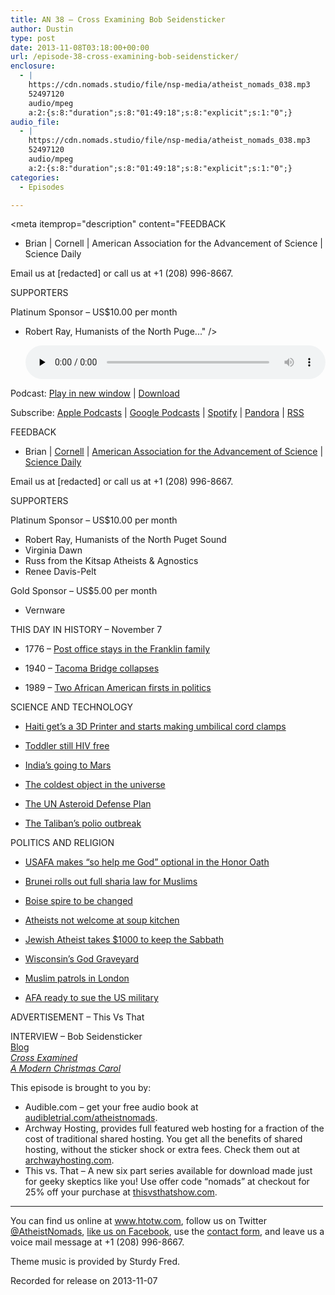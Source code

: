```yaml
---
title: AN 38 – Cross Examining Bob Seidensticker
author: Dustin
type: post
date: 2013-11-08T03:18:00+00:00
url: /episode-38-cross-examining-bob-seidensticker/
enclosure:
  - |
    https://cdn.nomads.studio/file/nsp-media/atheist_nomads_038.mp3
    52497120
    audio/mpeg
    a:2:{s:8:"duration";s:8:"01:49:18";s:8:"explicit";s:1:"0";}
audio_file:
  - |
    https://cdn.nomads.studio/file/nsp-media/atheist_nomads_038.mp3
    52497120
    audio/mpeg
    a:2:{s:8:"duration";s:8:"01:49:18";s:8:"explicit";s:1:"0";}
categories:
  - Episodes

---
```

<div itemscope itemtype="http://schema.org/AudioObject">
  <meta itemprop="name" content="Episode 38 – Cross Examining Bob Seidensticker" />
  
  <meta itemprop="uploadDate" content="2013-11-07T20:18:00-07:00" />
  
  <meta itemprop="encodingFormat" content="audio/mpeg" />
  
  <meta itemprop="duration" content="PT1H49M18S" />
  
  <meta itemprop="description" content="FEEDBACK
* Brian | Cornell | American Association for the Advancement of Science | Science Daily

Email us at [redacted] or call us at +1 (208) 996-8667.

SUPPORTERS

Platinum Sponsor – US$10.00 per month
* Robert Ray, Humanists of the North Puge..." />
  
  <meta itemprop="contentUrl" content="https://dts.podtrac.com/redirect.mp3/cdn.nomads.studio/file/nsp-media/atheist_nomads_038.mp3" />
  
  <meta itemprop="contentSize" content="50.1" />
  </p> 
  
  <div class="powerpress_player" id="powerpress_player_8293">
    <audio class="wp-audio-shortcode" id="audio-5200-37" preload="none" style="width: 100%;" controls="controls"><source type="audio/mpeg" src="https://dts.podtrac.com/redirect.mp3/cdn.nomads.studio/file/nsp-media/atheist_nomads_038.mp3?_=37" /><a href="https://dts.podtrac.com/redirect.mp3/cdn.nomads.studio/file/nsp-media/atheist_nomads_038.mp3">https://dts.podtrac.com/redirect.mp3/cdn.nomads.studio/file/nsp-media/atheist_nomads_038.mp3</a></audio>
  </div>
</div>

<p class="powerpress_links powerpress_links_mp3">
  Podcast: <a href="https://dts.podtrac.com/redirect.mp3/cdn.nomads.studio/file/nsp-media/atheist_nomads_038.mp3" class="powerpress_link_pinw" target="_blank" title="Play in new window" onclick="return powerpress_pinw('https://htotw.com/?powerpress_pinw=5200-podcast');" rel="nofollow">Play in new window</a> | <a href="https://dts.podtrac.com/redirect.mp3/cdn.nomads.studio/file/nsp-media/atheist_nomads_038.mp3" class="powerpress_link_d" title="Download" rel="nofollow" download="atheist_nomads_038.mp3">Download</a>
</p>

<p class="powerpress_links powerpress_subscribe_links">
  Subscribe: <a href="https://podcasts.apple.com/us/podcast/humanists-take-on-the-world/id530050098?mt=2&ls=1" class="powerpress_link_subscribe powerpress_link_subscribe_itunes" target="_blank" title="Subscribe on Apple Podcasts" rel="nofollow">Apple Podcasts</a> | <a href="https://www.google.com/podcasts?feed=aHR0cDovL2F0aGVpc3Rub21hZHMubGlic3luLmNvbS9yc3M%3D" class="powerpress_link_subscribe powerpress_link_subscribe_googleplay" target="_blank" title="Subscribe on Google Podcasts" rel="nofollow">Google Podcasts</a> | <a href="https://open.spotify.com/show/3LzK2xZGike6Tc1GEMtMbr?si=LieN9SNuTpq96smuaUsH8A" class="powerpress_link_subscribe powerpress_link_subscribe_spotify" target="_blank" title="Subscribe on Spotify" rel="nofollow">Spotify</a> | <a href="https://www.pandora.com/podcast/atheist-nomads/PC:10122?corr=62071012&part=ug" class="powerpress_link_subscribe powerpress_link_subscribe_pandora" target="_blank" title="Subscribe on Pandora" rel="nofollow">Pandora</a> | <a href="https://htotw.com/feed/podcast/" class="powerpress_link_subscribe powerpress_link_subscribe_rss" target="_blank" title="Subscribe via RSS" rel="nofollow">RSS</a>
</p>

FEEDBACK  
* Brian | <a href="http://www.news.cornell.edu/stories/2006/07/bt-cotton-china-fails-reap-profit-after-seven-years" target="_blank" rel="noopener">Cornell</a> | <a href="http://www.sciencemag.org/content/328/5982/1151" target="_blank" rel="noopener">American Association for the Advancement of Science</a> | <a href="http://www.sciencedaily.com/releases/2012/07/120717131347.htm" target="_blank" rel="noopener">Science Daily</a>

Email us at [redacted] or call us at +1 (208) 996-8667.

SUPPORTERS

Platinum Sponsor – US$10.00 per month  
* Robert Ray, Humanists of the North Puget Sound  
* Virginia Dawn  
* Russ from the Kitsap Atheists & Agnostics  
* Renee Davis-Pelt

Gold Sponsor – US$5.00 per month  
* Vernware

THIS DAY IN HISTORY &#8211; November 7

* 1776 &#8211; <a href="http://www.history.com/this-day-in-history/post-office-stays-in-the-franklin-family" target="_blank" rel="noopener">Post office stays in the Franklin family</a>

* 1940 &#8211; <a href="http://www.history.com/this-day-in-history/tacoma-bridge-collapses" target="_blank" rel="noopener">Tacoma Bridge collapses</a>

* 1989 &#8211; <a href="http://www.history.com/this-day-in-history/two-african-american-firsts-in-politics#tdih-calendar" target="_blank" rel="noopener">Two African American firsts in politics</a>

SCIENCE AND TECHNOLOGY

* <a href="http://makezine.com/2013/10/18/3d-printing-umbilical-cord-clamps-in-haiti/" target="_blank" rel="noopener">Haiti get’s a 3D Printer and starts making umbilical cord clamps</a>

* <a href="http://www.cnn.com/2013/10/24/health/mississippi-toddler-hiv-free/index.html" target="_blank" rel="noopener">Toddler still HIV free</a>

* <a href="http://www.newscientist.com/article/dn24459-india-set-to-launch-its-debut-mars-mission.html" target="_blank" rel="noopener">India’s going to Mars</a>

* <a href="http://www.scienceworldreport.com/articles/10471/20131025/new-shape-of-frigid-boomerang-nebula-revealed-by-alma-telescope.htm" target="_blank" rel="noopener">The coldest object in the universe</a>

* <a href="http://www.scientificamerican.com/article.cfm?id=un-asteroid-defense-plan" target="_blank" rel="noopener">The UN Asteroid Defense Plan</a>

* <a href="http://mobile.reuters.com/article/idUSBRE99H0DE20131018" target="_blank" rel="noopener">The Taliban’s polio outbreak</a>

POLITICS AND RELIGION

* <a href="http://www.airforcetimes.com/article/20131025/NEWS/310230013/Academy-makes-God-optional-cadets-oath" target="_blank" rel="noopener">USAFA makes “so help me God” optional in the Honor Oath</a>

* <a href="http://bigstory.ap.org/article/bruneis-sultan-announces-strict-islamic-penalties" target="_blank" rel="noopener">Brunei rolls out full sharia law for Muslims</a>

* <a href="http://www.ktvb.com/news/business/8th-and-Main-building-developers-to-change-spire-229318181.html" target="_blank" rel="noopener">Boise spire to be changed</a>

* <a href="http://www.sott.net/article/267945-South-Carolina-soup-kitchen-director-bans-atheist-volunteers-saying-they-would-be-a-disservice-to-this-community" target="_blank" rel="noopener">Atheists not welcome at soup kitchen</a>

* <a href="http://www.timesofisrael.com/man-pays-1000-so-atheist-ex-hasid-will-keep-sabbath/" target="_blank" rel="noopener">Jewish Atheist takes $1000 to keep the Sabbath</a>

* <a href="http://wiscatheists.blogspot.com/2013/10/god-graveyard.html" target="_blank" rel="noopener">Wisconsin&#8217;s God Graveyard</a>

* <a href="http://www.thedailybeast.com/articles/2013/10/25/american-student-slashed-in-london-police-eye-muslims-patrols.html" target="_blank" rel="noopener">Muslim patrols in London</a>

* <a href="http://smd12364.newsvine.com/_news/2013/10/27/21188986-christian-hate-group-threatens-to-sue-us-military-for-hate-group-label" target="_blank" rel="noopener">AFA ready to sue the US military</a>

ADVERTISEMENT &#8211; This Vs That

INTERVIEW &#8211; Bob Seidensticker  
<a href="http://www.patheos.com/blogs/crossexamined/" target="_blank" rel="noopener">Blog</a>  
<a href="http://www.amazon.com/Cross-Examined-Unconventional-Spiritual-Journey/dp/1468011332" target="_blank" rel="noopener"><i>Cross Examined</i></a>  
<a href="http://www.amazon.com/A-Modern-Christmas-Carol-ebook/dp/B00FRS8YIA/ref=sr_1_1?s=books&ie=UTF8&qid=1383098749&sr=1-1" target="_blank" rel="noopener"><i>A Modern Christmas Carol</i></a>

This episode is brought to you by:  
* Audible.com &#8211; get your free audio book at <a href="audibletrial.com/atheistnomads" target="_blank" rel="noopener">audibletrial.com/atheistnomads</a>.  
* Archway Hosting, provides full featured web hosting for a fraction of the cost of traditional shared hosting. You get all the benefits of shared hosting, without the sticker shock or extra fees. Check them out at <a href="http://archwayhosting.com/" target="_blank" rel="noopener">archwayhosting.com</a>.  
* This vs. That &#8211; A new six part series available for download made just for geeky skeptics like you! Use offer code &#8220;nomads&#8221; at checkout for 25% off your purchase at <a href="http://www.thisvsthatshow.com/" target="_blank" rel="noopener">thisvsthatshow.com</a>.

<hr width="500" />

You can find us online at <a href="https://www.htotw.com/" target="_blank" rel="noopener">www.htotw.com</a>, follow us on Twitter <a href="https://htotw.com/twitter" target="_blank" rel="noopener">@AtheistNomads</a>, <a href="https://htotw.com/facebook" target="_blank" rel="noopener">like us on Facebook</a>, use the [contact form](https://htotw.com/contact), and leave us a voice mail message at +1 (208) 996-8667.

Theme music is provided by Sturdy Fred.

Recorded for release on 2013-11-07